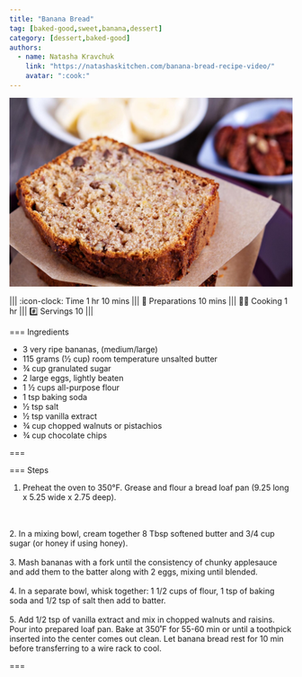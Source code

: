 ```yaml
---
title: "Banana Bread"
tag: [baked-good,sweet,banana,dessert]
category: [dessert,baked-good]
authors:
  - name: Natasha Kravchuk
    link: "https://natashaskitchen.com/banana-bread-recipe-video/"
    avatar: ":cook:"
---
```


![](img/banana-bread.jpg)

||| :icon-clock: Time
1 hr 10 mins
||| :knife: Preparations
10 mins
||| :cook: Cooking
1 hr
||| :hash: Servings
10
|||


=== Ingredients

- 3 very ripe bananas, (medium/large)
- 115 grams (½ cup) room temperature unsalted butter
- ¾ cup granulated sugar
- 2 large eggs, lightly beaten
- 1 ½ cups all-purpose flour
- 1 tsp baking soda
- ½ tsp salt
- ½ tsp vanilla extract
- ¾ cup chopped walnuts or pistachios 
- ¾ cup chocolate chips

===

=== Steps

1. Preheat the oven to 350°F. Grease and flour a bread loaf pan (9.25 long x 5.25 wide x 2.75 deep).
<br>
<br>
2. In a mixing bowl, cream together 8 Tbsp softened butter and 3/4 cup sugar (or honey if using honey).
<br>
<br>
3. Mash bananas with a fork until the consistency of chunky applesauce and add them to the batter along with 2 eggs, mixing until blended. 
<br>
<br>
4. In a separate bowl, whisk together: 1 1/2 cups of flour, 1 tsp of baking soda and 1/2 tsp of salt then add to batter.
<br>
<br>
5. Add 1/2 tsp of vanilla extract and mix in chopped walnuts and raisins. Pour into prepared loaf pan. Bake at 350˚F for 55-60 min or until a toothpick inserted into the center comes out clean. Let banana bread rest for 10 min before transferring to a wire rack to cool.

===
